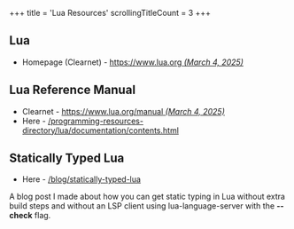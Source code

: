 +++
title               = 'Lua Resources'
scrollingTitleCount = 3
+++

## Lua

- Homepage (Clearnet) - [https://www.lua.org *(March 4, 2025)*](https://www.lua.org)

## Lua Reference Manual

- Clearnet - [https://www.lua.org/manual *(March 4, 2025)*](https://www.lua.org/manual/)
- Here - [/programming-resources-directory/lua/documentation/contents.html](/programming-resources-directory/lua/documentation/contents.html)

## Statically Typed Lua

- Here - [/blog/statically-typed-lua](/blog/statically-typed-lua/)

A blog post I made about how you can get static typing in Lua without extra
build steps and without an LSP client using lua-language-server with the
**--check** flag.
